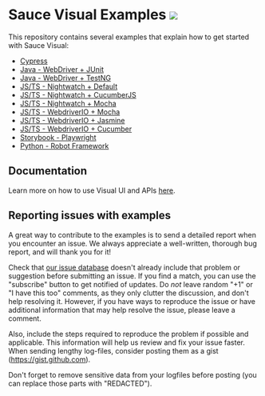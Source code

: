 # Sauce Visual Examples [![](https://badgen.net/badge/Run%20this%20/README/5B3ADF?icon=https://runme.dev/img/logo.svg)](https://runme.dev/api/runme?repository=git%40github.com%3Asaucelabs%2Fvisual-examples.git)

This repository contains several examples that explain how to get started with Sauce Visual:

- [Cypress](./cypress/README.md)
- [Java - WebDriver + JUnit](./wd-java/README.md)
- [Java - WebDriver + TestNG](./wd-java-testng/README.md)
- [JS/TS - Nightwatch + Default](./nightwatch/default/README.md)
- [JS/TS - Nightwatch + CucumberJS](./nightwatch/cucumberjs/README.md)
- [JS/TS - Nightwatch + Mocha](./nightwatch/mocha/README.md)
- [JS/TS - WebdriverIO + Mocha](./wdio/README.md)
- [JS/TS - WebdriverIO + Jasmine](./wdio-jasmine/README.md)
- [JS/TS - WebdriverIO + Cucumber](./wdio-cucumber/README.md)
- [Storybook - Playwright](./storybook/README.md)
- [Python - Robot Framework](./python/robot-framework/README.md)

## Documentation

Learn more on how to use Visual UI and APIs [here](https://docs.saucelabs.com/visual-testing/sauce-visual/index.html).

## Reporting issues with examples

A great way to contribute to the examples is to send a detailed report when you encounter an issue. We always appreciate a well-written, thorough bug report, and will thank you for it!

Check that [our issue database](https://github.com/saucelabs/visual-examples/issues) doesn't already include that problem or suggestion before submitting an issue. If you find a match, you can use the "subscribe" button to get notified of updates. Do *not* leave random "+1" or "I have this too" comments, as they only clutter the discussion, and don't help resolving it. However, if you have ways to reproduce the issue or have additional information that may help resolve the issue, please leave a comment.

Also, include the steps required to reproduce the problem if possible and applicable. This information will help us review and fix your issue faster. When sending lengthy log-files, consider posting them as a gist (https://gist.github.com).

Don't forget to remove sensitive data from your logfiles before posting (you can replace those parts with "REDACTED").
